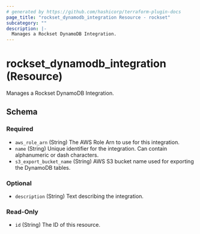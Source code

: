 ```yaml
---
# generated by https://github.com/hashicorp/terraform-plugin-docs
page_title: "rockset_dynamodb_integration Resource - rockset"
subcategory: ""
description: |-
  Manages a Rockset DynamoDB Integration.
---
```


# rockset_dynamodb_integration (Resource)

Manages a Rockset DynamoDB Integration.



<!-- schema generated by tfplugindocs -->
## Schema

### Required

- `aws_role_arn` (String) The AWS Role Arn to use for this integration.
- `name` (String) Unique identifier for the integration. Can contain alphanumeric or dash characters.
- `s3_export_bucket_name` (String) AWS S3 bucket name used for exporting the DynamoDB tables.

### Optional

- `description` (String) Text describing the integration.

### Read-Only

- `id` (String) The ID of this resource.
